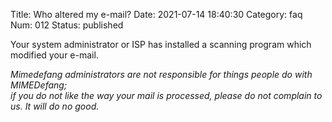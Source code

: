 Title: Who altered my e-mail?
Date: 2021-07-14 18:40:30
Category: faq
Num: 012
Status: published

Your system administrator or ISP has installed a scanning program which modified your e-mail.

*Mimedefang administrators are not responsible for things people do with MIMEDefang;  
if you do not like the way your mail is processed, please do not complain to us. It will do no good.*
